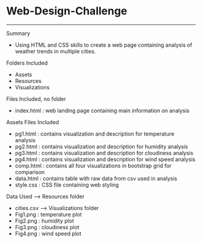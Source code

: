 # Web-Design-Challenge
-----------------------------
Summary
- Using HTML and CSS skills to create a web page containing analysis of weather trends in multiple cities.

Folders Included
- Assets
- Resources
- Visualizations

Files Included, no folder
- index.html : web landing page containing main information on analysis

Assets
Files Included
- pg1.html : contains visualization and description for temperature analysis
- pg2.html : contains visualization and description for humidity analysis
- pg3.html : contains visualization and description for cloudiness analysis
- pg4.html : contains visualization and description for wind speed analysis
- comp.html : contains all four visualizations in bootstrap grid for comparison
- data.html : contains table with raw data from csv used in analysis
- style.css : CSS file containing web styling

Data Used
 --> Resources folder
 - cities.csv 
 --> Visualizations folder
 - Fig1.png : temperature plot
 - Fig2.png : humidity plot
 - Fig3.png : cloudiness plot
 - Fig4.png : wind speed plot

